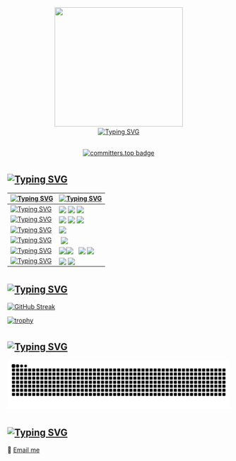 
<!-- <img src="https://github.com/er-hiba/er-hiba/raw/dfa02a22716fd51ecefef43110ef20d255a2020a/kitty.gif" align="right" height="150">

<a href="https://git.io/typing-svg">
  <img src="https://readme-typing-svg.demolab.com?font=VT323&size=28&duration=4896&pause=&color=FF849E&center=true&vCenter=true&multiline=true&width=450&height=100&lines=%E2%99%A1+Hello+everyone!+I'm+Hiba+%40er-hiba+%E2%99%A1;Welcome+to+my+profile!" alt="Typing SVG" /></a>

![views](https://komarev.com/ghpvc/?username=er-hiba&color=FF849E)

## ♡ Who am I
Hi! My name is Hiba ERRAOUI.  
I am a passionate 20-year-old on an exhilarating journey through the world of software development.
My boundless curiosity fuels my drive to tackle new challenges and acquire fresh skills. I owe my start in this exciting realm to some remarkable individuals 
who have inspired me. My aspiration? To not only meet them but to one day stand alongside them, sharing our collective passion and expertise.

## ♡ Skills and technologies
<img width="30" /> <img src="https://cdn.jsdelivr.net/gh/devicons/devicon/icons/python/python-original.svg" align="center" height="30" alt="python logo"  />
I'm just getting started on my coding journey, and Python is my launchpad.

## ♡ GitHub Stats
[![GitHub Streak](https://streak-stats.demolab.com/?user=er-hiba&theme=dracula)](https://git.io/streak-stats)

## ♡ Contact information
📧 [email me](mailto:hibah.erraoui@gmail.com) -->
<!--
<div>
  <img src="https://github.com/er-hiba/er-hiba/blob/d1ab2d30b4a96f7a0ae7af8eff303b5e55d281d8/3purplehearts.gif" height="100" width="100">  
  <a href="https://git.io/typing-svg"><img src="https://readme-typing-svg.demolab.com?    font=Courier+Prime&size=32&pause=1&color=FF69B4&center=true&vCenter=true&multiline=true&random=true&width=715&height=100&lines=Hello+and+welcome+to+my+Code+Canvas" alt="Typing SVG" align="center" /></a>
</div> -->

<div align="center">
<img src="https://github.com/er-hiba.png" width="290" height="270"><br>
<a href="https://git.io/typing-svg"><img src="https://readme-typing-svg.demolab.com?font=VT323&size=30&duration=2000&color=C040C0&background=4078C022&center=true&multiline=true&random=false&width=290&height=100&lines=First-Year+Digital;Development+Student+%E2%99%A1" alt="Typing SVG" /></a>
<br><br>
  
<!--![views](https://komarev.com/ghpvc/?username=er-hiba&color=C040C0) 
-->
[![committers.top badge](https://user-badge.committers.top/morocco/er-hiba.svg)](https://user-badge.committers.top/morocco/er-hiba)

</div>
<!-- <div align="center">
  <img src="https://github.com/er-hiba/er-hiba/raw/dfa02a22716fd51ecefef43110ef20d255a2020a/kitty.gif" height="140">
  <a href="https://git.io/typing-svg">
    <img src="https://readme-typing-svg.demolab.com?font=Courier+Prime&size=30&pause=1&color=E53F71&center=true&vCenter=true&multiline=true&random=true&width=715&height=120&lines=%E2%99%A1+Hello+and+welcome+to+my+Code+Canvas+%E2%99%A1" alt="Typing SVG" align="center" /> </a> <img src="https://github.com/er-hiba/er-hiba/raw/dfa02a22716fd51ecefef43110ef20d255a2020a/kitty.gif" height="140"> 
</div> -->

<!-- <a href="https://git.io/typing-svg"><img src="https://readme-typing-svg.demolab.com?font=Courier+Prime&size=35&pause=1&color=4BA3D2&vCenter=false&multiline=true&repeat=false&random=false&width=1225&height=40&lines=♡+Me+from+behind+the+screen+:" alt="Typing SVG" /></a>
##
Hello there! I'm Hiba ERRAOUI, a passionate 20 years old who's just beginning   
my journey through the world of software development. Join me as I unveil my   
coding odyssey.  
P.S: You will see plenty of hearts in my profile; they hold a special significance  
for me, since "<3" was my first "Hello World!" in the sea of coding.
-->
<!-- <div style="display: flex; align-items: center;">
  <img src="https://github.com/er-hiba/er-hiba/blob/d1ab2d30b4a96f7a0ae7af8eff303b5e55d281d8/sea.gif" height="120" width="200" align="right" >
    Hello there! I'm Hiba ERRAOUI, a passionate 20 years old who's just beginning<br>
    my journey through the world of software development. Join me as I unveil my<br> 
    coding odyssey.<br>
    P.S: You will see plenty of hearts in my profile; they hold a special significance<br>
    for me. Since "<3" was my first "Hello World!" in the sea of coding.
</div> -->
#
<!-- <a href="https://git.io/typing-svg"><img src="https://readme-typing-svg.demolab.com?font=Courier+Prime&size=35&pause=1&color=C040C0 &vCenter=true&random=false&width=1270&height=45&lines=♡+Technologies :" alt="Typing SVG" /></a> -->
<a href="https://git.io/typing-svg"><img src="https://readme-typing-svg.demolab.com?font=Courier+Prime&size=35&pause=1&color=C040C0 &vCenter=true&random=false&width=1270&height=45&lines=♡+Skills+Overview :" alt="Typing SVG" /></a>
-------------------------------
<!--<img src="https://cdn.jsdelivr.net/gh/devicons/devicon/icons/python/python-original.svg" align="center" height="30"> I'm starting my coding journey with Python.
<img src="https://img.icons8.com/color/64/null/html-5--v1.png" align="center" height="32"> I'm also introducing myself to HTML. -->
<!-- <img src="https://cdn.jsdelivr.net/gh/devicons/devicon/icons/python/python-original.svg" align="center" height="57"> <img src="https://images.vexels.com/media/users/3/166401/isolated/preview/b82aa7ac3f736dd78570dd3fa3fa9e24-java-programming-language-icon-by-vexels.png" align="center" height="60"><img src="https://cdn.freebiesupply.com/logos/large/2x/git-icon-logo-png-transparent.png" align="center" height="45"> <img src="https://img.icons8.com/color/64/null/html-5--v1.png" align="center" height="57"> <img src="https://pngicon.ru/file/uploads/css3-256x256.png" align="center" height="45"> <img src="http://pluspng.com/img-png/bootstrap-logo-vector-png-bem-with-bootstrap-bootstrap-logo-1024.png" align="center" height="50"> <img src="https://pngimg.com/uploads/mysql/mysql_PNG23.png" align="center" height="50"> <img src="https://logos-download.com/wp-content/uploads/2016/09/PHP_logo.png" align="center" height="40">  &nbsp;  <img src="https://brandslogos.com/wp-content/uploads/images/large/javascript-logo.png" align="center" height="45"> -->


| <a href="https://git.io/typing-svg"><img src="https://readme-typing-svg.demolab.com?font=courier+prime&duration=3500&pause=3000&color=4078C0&vCenter=true&random=false&width=150&lines=Category" alt="Typing SVG" /></a>   | <a href="https://git.io/typing-svg"><img src="https://readme-typing-svg.demolab.com?font=courier+prime&duration=3500&pause=3000&color=4078C0&vCenter=true&random=false&width=220&lines=Technologies" alt="Typing SVG" /></a>                                                                                                                                                          |
|-------------------|-----------------------------------------------------------------------------------------------------------------------------------------------------------------------|
| <a href="https://git.io/typing-svg"><img src="https://readme-typing-svg.demolab.com?font=courier+prime&duration=3500&pause=2500&color=C040C0&vCenter=true&random=false&width=150&lines=Programming" alt="Typing SVG" /></a>     | <img src="https://cdn.jsdelivr.net/gh/devicons/devicon/icons/python/python-original.svg" align="center" height="55">  <img src="https://images.vexels.com/media/users/3/166401/isolated/preview/b82aa7ac3f736dd78570dd3fa3fa9e24-java-programming-language-icon-by-vexels.png" align="center" height="70"> <img src="https://logos-download.com/wp-content/uploads/2016/09/PHP_logo.png" align="center" height="39"> |
| <a href="https://git.io/typing-svg"><img src="https://readme-typing-svg.demolab.com?font=courier+prime&duration=3500&pause=2500&color=C040C0&vCenter=true&random=false&width=180&lines=Markup+%26+Styling" alt="Typing SVG" /></a>| <img src="https://img.icons8.com/color/64/null/html-5--v1.png" align="center" height="58"> <img src="https://pngicon.ru/file/uploads/css3-256x256.png" align="center" height="45"> <img src="http://pluspng.com/img-png/bootstrap-logo-vector-png-bem-with-bootstrap-bootstrap-logo-1024.png" align="center" height="50"> |
| <a href="https://git.io/typing-svg"><img src="https://readme-typing-svg.demolab.com?font=courier+prime&duration=3500&pause=2500&color=C040C0&vCenter=true&random=false&width=150&lines=Databases" alt="Typing SVG" /></a>        | <img src="https://pngimg.com/uploads/mysql/mysql_PNG23.png" align="center" height="55">                                                                                 |
| <a href="https://git.io/typing-svg"><img src="https://readme-typing-svg.demolab.com?font=courier+prime&duration=3500&pause=2500&color=C040C0&vCenter=true&random=false&width=180&lines=Version+Control" alt="Typing SVG" /></a>  | &nbsp;<img src="https://cdn.freebiesupply.com/logos/large/2x/git-icon-logo-png-transparent.png" align="center" height="43">                                                                           |
| <a href="https://git.io/typing-svg"><img src="https://readme-typing-svg.demolab.com?font=courier+prime&duration=3500&pause=2500&color=C040C0&vCenter=true&random=false&width=187&lines=Operating+Systems" alt="Typing SVG" /></a> | <img src="https://www.pngall.com/wp-content/uploads/2/Windows-Logo-PNG-Image-HD.png" align="center" height="60"><img src="http://lofrev.net/wp-content/photos/2014/10/Linux-logo.png" align="center" height="45px"> &nbsp; <img src="https://assets.ubuntu.com/v1/29985a98-ubuntu-logo32.png" align="center" height="40px"> <img src="https://www.kali.org/images/kali-dragon-icon.svg" align="center" height="47px"> |
|<a href="https://git.io/typing-svg"><img src="https://readme-typing-svg.demolab.com?font=courier+prime&duration=3500&pause=2500&color=C040C0&vCenter=true&random=false&width=200&lines=Tools+%26+Interfaces" alt="Typing SVG" /></a> | <img src="https://cdn4.iconfinder.com/data/icons/software-19/512/Command_Prompt-1024.png" align="center" height="50px">&nbsp;<img src="https://upload.wikimedia.org/wikipedia/commons/4/4b/Bash_Logo_Colored.svg" align="center" height="40">                                                                |


#
<a href="https://git.io/typing-svg"><img src="https://readme-typing-svg.demolab.com?font=Courier+Prime&size=35&pause=1&color=C040C0 &vCenter=true&random=false&width=1225&height=40&lines=♡+GitHub+Stats+:" alt="Typing SVG" /></a>
----------------------------------

<!-- <img src="https://github.com/er-hiba/er-hiba/blob/d1ab2d30b4a96f7a0ae7af8eff303b5e55d281d8/2hearts.gif" align="right" height="100" width="100"> -->
  <a href="https://git.io/streak-stats"><img src="https://streak-stats.demolab.com?user=er-hiba&hide_border=false&card_width=500&border=4078c0&background=AE296800&stroke=4078c0&currStreakNum=FFB6C1&dates=4078c0&ring=4078c0&sideNums=FFB6C1&sideLabels=C040C0&currStreakLabel=C040C0&fire=C040C0" alt="GitHub Streak"/></a>

<!--[![trophy](https://github-profile-trophy.vercel.app/?username=er-hiba&theme=radical&column=4&row=1&margin-w=16&margin-h=16&no-frame=true&no-bg=true)](https://github.com/er-hiba/github-profile-trophy) -->

<!--  ![Top Langs](https://github-readme-stats.vercel.app/api/top-langs/?username=er-hiba&layout=compact&theme=transparent)-->


[![trophy](https://github-profile-trophy.vercel.app/?username=er-hiba&theme=discord&column=4&row=1&margin-w=8&margin-h=8&no-frame=true&no-bg=true)](https://github.com/er-hiba/github-profile-trophy)
<!-- [![trophy](https://github-profile-trophy.vercel.app/?username=er-hiba&theme=dracula&column=4&row=1&margin-w=16&margin-h=16&no-frame=true&no-bg=true)](https://github.com/er-hiba/github-profile-trophy) -->

#
<a href="https://git.io/typing-svg"><img src="https://readme-typing-svg.demolab.com?font=Courier+Prime&size=35&pause=1&color=C040C0 &vCenter=true&random=false&width=1225&height=40&lines=♡+My+Contributions+:" alt="Typing SVG" /></a>
----------------------------------------
![snake svg](https://github.com/er-hiba/er-hiba/blob/output/github-contribution-grid-snake.svg)

#
<a href="https://git.io/typing-svg"><img src="https://readme-typing-svg.demolab.com?font=Courier+Prime&size=35&pause=1&color=C040C0 &vCenter=true&random=false&width=1270&height=45&lines=♡+Contact+Information+:" alt="Typing SVG" /></a>
------------------------------------------
<!-- <a href="https://git.io/typing-svg"><img src="https://readme-typing-svg.demolab.com?font=Courier+Prime&size=35&pause=1&color=4078c0&vCenter=true&random=false&width=1100&height=45&lines=♡+Contact+Information+:" alt="Typing SVG" /></a> -->
📧 [Email me](mailto:hibah.erraoui@gmail.com)
